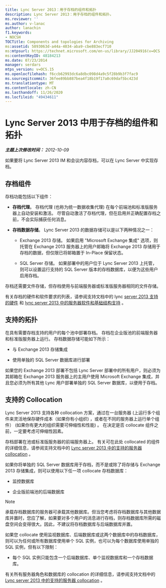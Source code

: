 ```yaml
---
title: Lync Server 2013：用于存档的组件和拓扑
description: Lync Server 2013：用于存档的组件和拓扑。
ms.reviewer: ''
ms.author: v-lanac
author: lanachin
f1.keywords:
- NOCSH
TOCTitle: Components and topologies for Archiving
ms:assetid: 5893063d-a44a-4034-aba9-cbe883ecf710
ms:mtpsurl: https://technet.microsoft.com/en-us/library/JJ204916(v=OCS.15)
ms:contentKeyID: 48184213
ms.date: 07/23/2014
manager: serdars
mtps_version: v=OCS.15
ms.openlocfilehash: f6ccb62993dc6a8dbc098d4a9c5f28b9b3f7fac9
ms.sourcegitcommit: 36fee89bb887bea4f18b19f17a8c69daf5bc423d
ms.translationtype: MT
ms.contentlocale: zh-CN
ms.lasthandoff: 11/26/2020
ms.locfileid: "49434611"
---
```

# <a name="components-and-topologies-for-archiving-in-lync-server-2013"></a>Lync Server 2013 中用于存档的组件和拓扑

<div data-xmlns="http://www.w3.org/1999/xhtml">

<div class="topic" data-xmlns="http://www.w3.org/1999/xhtml" data-msxsl="urn:schemas-microsoft-com:xslt" data-cs="https://msdn.microsoft.com/">

<div data-asp="https://msdn2.microsoft.com/asp">



</div>

<div id="mainSection">

<div id="mainBody">

<span> </span>

_**主题上次修改时间：** 2012-10-09_

如果要将 Lync Server 2013 IM 和会议内容存档，可以在 Lync Server 中实现存档。

<div>

## <a name="archiving-components"></a>存档组件

存档功能包括以下组件：

  - **存档代理**。 存档代理 (也称为统一数据收集代理) 在每个前端池和标准版服务器上自动安装和激活。 尽管自动激活了存档代理，但在启用并正确配置存档之前，不会实际捕获任何消息。

  - **存档数据存储**。 Lync Server 2013 的数据存储可以是以下两种情况之一：
    
      - Exchange 2013 存储。 如果启用 "Microsoft Exchange 集成" 选项，则托管在 Exchange 2013 服务器上的用户邮箱将 Exchange 2013 存储用于存档的数据，但仅限已将邮箱置于 In-Place 保留状态。
    
      - SQL Server 存储。 如果部署中的用户位于 Lync Server 2013 上托管，则可以设置运行支持的 SQL Server 版本的存档数据库，以便为这些用户启用存档。

存档还需要文件存储，但存档使用与前端服务器或标准版服务器相同的文件存储。

有关存档的硬件和软件要求的列表，请参阅支持文档中的 lync [server 2013 支持的硬件](lync-server-2013-supported-hardware.md) 和 [lync server 2013 中的服务器软件和基础结构支持](lync-server-2013-server-software-and-infrastructure-support.md) 。

</div>

<div>

## <a name="supported-topologies"></a>支持的拓扑

在具有需要存档支持的用户的每个池中部署存档。 存档在企业版池的前端服务器和标准版服务器上运行。 存档数据存储可能如下所示：

  - 与 Exchange 2013 存储集成

  - 使用单独的 SQL Server 数据库进行部署

如果您的 Exchange 2013 部署不包括 Lync Server 部署中的所有用户，则必须为其邮箱在 Exchange 2013 服务器上的主用户使用 Microsoft Exchange 集成，并且您必须为所有其他 Lync 用户部署单独的 SQL Server 数据库，以便用于存档。

</div>

<div>

## <a name="supported-collocation"></a>支持的 Collocation

Lync Server 2013 支持各种 collocation 方案，通过在一台服务器 (上运行多个组件来灵活地保存硬件成本（如果你有小组织) ，或者在不同的服务器上运行单个组件） (如果你有更大的组织需要可伸缩性和性能) 。 在决定是否 collocate 组件之前，一定要考虑可伸缩性因素。

存档部署在池或标准版服务器的前端服务器上。 有关可在此处 collocated 的组件的详细信息，请参阅支持文档中的 [Lync server 2013 中的支持的服务器 collocation](lync-server-2013-supported-server-collocation.md) 。

如果你将单独的 SQL Server 数据库用于存档，而不是或除了将存储与 Exchange 2013 存储集成，则可以使用以下任一项 collocate 存档数据库：

  - 监控数据库

  - 企业版前端池的后端数据库

<div>


> [!NOTE]  
> 承载存档数据库的服务器可承载其他数据库。但当您考虑将存档数据库与其他数据库并置时，您应了解，如果要对多个用户的消息进行存档，则存档数据库所需的磁盘空间会变得很大。因此，不建议将存档数据库与后端数据库并置。



</div>

如果您 collocate 使用监视数据库、后端数据库或这两个数据库中的存档数据库，则可以为任何或所有数据库使用单个 SQL 实例，也可以为每个数据库使用单独的 SQL 实例，但有以下限制：

  - 每个 SQL 实例只能包含一个后端数据库、单个监视数据库和一个存档数据库。

有关所有服务器角色和数据库的 collocation 的详细信息，请参阅支持文档中的 [Lync server 2013 中的支持的服务器 collocation](lync-server-2013-supported-server-collocation.md) 。

</div>

</div>

<span> </span>

</div>

</div>

</div>

